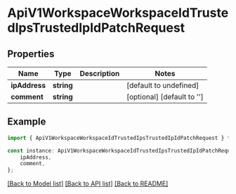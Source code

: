 # ApiV1WorkspaceWorkspaceIdTrustedIpsTrustedIpIdPatchRequest


## Properties

Name | Type | Description | Notes
------------ | ------------- | ------------- | -------------
**ipAddress** | **string** |  | [default to undefined]
**comment** | **string** |  | [optional] [default to '']

## Example

```typescript
import { ApiV1WorkspaceWorkspaceIdTrustedIpsTrustedIpIdPatchRequest } from './api';

const instance: ApiV1WorkspaceWorkspaceIdTrustedIpsTrustedIpIdPatchRequest = {
    ipAddress,
    comment,
};
```

[[Back to Model list]](../README.md#documentation-for-models) [[Back to API list]](../README.md#documentation-for-api-endpoints) [[Back to README]](../README.md)
